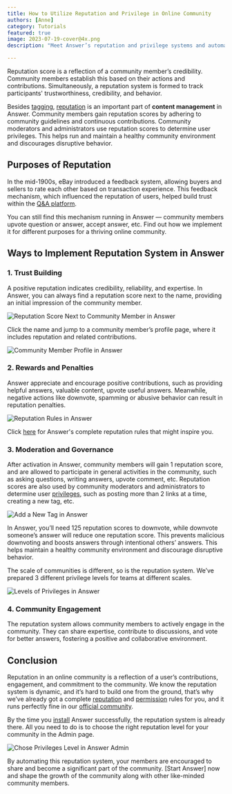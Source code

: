 ```yaml
---
title: How to Utilize Reputation and Privilege in Online Community
authors: [Anne]
category: Tutorials
featured: true
image: 2023-07-19-cover@4x.png
description: "Meet Answer’s reputation and privilege systems and automate them for efficient community content management. "

---
```


Reputation score is a reflection of a community member’s credibility. Community members establish this based on their actions and contributions. Simultaneously, a reputation system is formed to track participants' trustworthiness, credibility, and behavior.

Besides [tagging](../2023-07-11-the-what-why-using-tags-for-online-community/index.md), [reputation](https://answer.dev/docs/recipes/contents/reputation) is an important part of **content management** in Answer. Community members gain reputation scores by adhering to community guidelines and continuous contributions. Community moderators and administrators use reputation scores to determine user privileges. This helps run and maintain a healthy community environment and discourages disruptive behavior.

## Purposes of Reputation
In the mid-1900s, eBay introduced a feedback system, allowing buyers and sellers to rate each other based on transaction experience. This feedback mechanism, which influenced the reputation of users, helped build trust within the [Q&A platform](../2023-05-12-what-is-q-and-a-platform-and-how-to-use-it/index.md). 

You can still find this mechanism running in Answer — community members upvote question or answer, accept answer, etc. Find out how we implement it for different purposes for a thriving online community. 

## Ways to Implement Reputation System in Answer

### 1. Trust Building          
A positive reputation indicates credibility, reliability, and expertise. In Answer, you can always find a reputation score next to the name, providing an initial impression of the community member.

![Reputation Score Next to Community Member in Answer](TrustBuilding1.png)

Click the name and jump to a community member’s profile page, where it includes reputation and related contributions.

![Community Member Profile in Answer](TrustBuilding2.png)

### 2. Rewards and Penalties    
Answer appreciate and encourage positive contributions, such as providing helpful answers, valuable content, upvote useful answers. Meanwhile, negative actions like downvote, spamming or abusive behavior can result in reputation penalties. 

![Reputation Rules in Answer](RewardsandPenalties.png)

Click [here](https://answer.dev/docs/recipes/contents/reputation) for Answer's complete reputation rules that might inspire you.

### 3. Moderation and Governance
After activation in Answer, community members will gain 1 reputation score, and are allowed to participate in general activities in the community, such as asking questions, writing answers, upvote comment, etc. Reputation scores are also used by community moderators and administrators to determine user [privileges](https://answer.dev/docs/recipes/contents/permission), such as posting more than 2 links at a time, creating a new tag, etc. 

![Add a New Tag in Answer](AddaNewTag.png)

In Answer, you’ll need 125 reputation scores to downvote, while downvote someone’s answer will reduce one reputation score. This prevents malicious downvoting and boosts answers through intentional others’ answers. This helps maintain a healthy community environment and discourage disruptive behavior. 

The scale of communities is different, so is the reputation system. We’ve prepared 3 different privilege levels for teams at different scales. 

![Levels of Privileges in Answer](LevelsofPrivileges.png)

### 4. Community Engagement
The reputation system allows community members to actively engage in the community. They can share expertise, contribute to discussions, and vote for better answers, fostering a positive and collaborative environment.

## Conclusion
Reputation in an online community is a reflection of a user’s contributions, engagement, and commitment to the community. We know the reputation system is dynamic, and it’s hard to build one from the ground, that’s why we’ve already got a complete [reputation](https://answer.dev/docs/recipes/contents/reputation) and [permission](https://answer.dev/docs/recipes/contents/permission) rules for you, and it runs perfectly fine in our [official community](https://meta.answer.dev/).

By the time you [install](https://answer.dev/docs/installation) Answer successfully, the reputation system is already there. All you need to do is to choose the right reputation level for your community in the Admin page. 

![Chose Privileges Level in Answer Admin](PrivilegesLevel.png)

By automating this reputation system, your members are encouraged to share and become a significant part of the community. [Start Answer] now and shape the growth of the community along with other like-minded community members.
